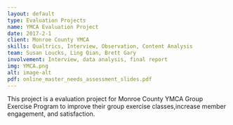 ```yaml
---
layout: default
type: Evaluation Projects
name: YMCA Evaluation Project
date: 2017-2-1
client: Monroe County YMCA 
skills: Qualtrics, Interview, Observation, Content Analysis
team: Susan Loucks, Ling Qian, Brett Gary
involvement: Interview, data analysis, final report
img: YMCA.png
alt: image-alt
pdf: online_master_needs_assessment_slides.pdf
---
```

This project is a evaluation project for Monroe County YMCA Group Exercise Program to improve their group exercise classes,increase member engagement, and satisfaction. 
